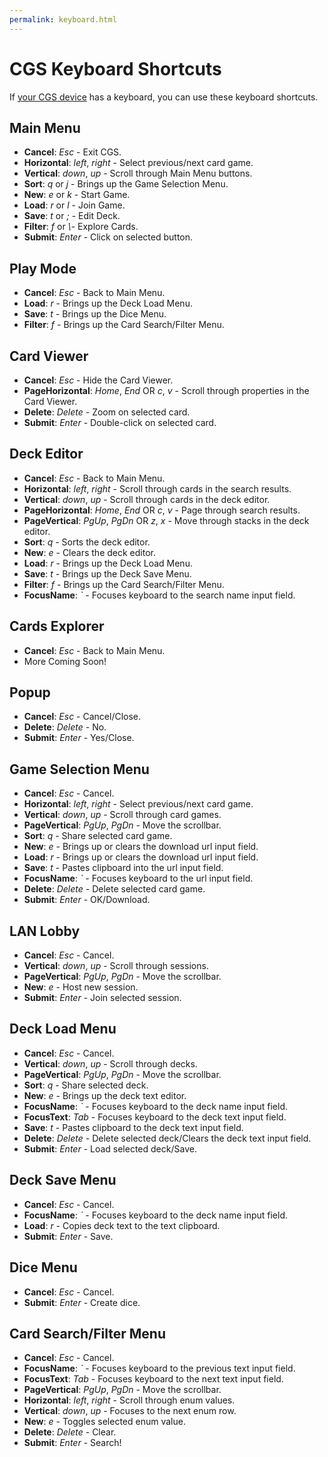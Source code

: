 ```yaml
---
permalink: keyboard.html
---
```


# CGS Keyboard Shortcuts
If [your CGS device](index.html#play-anywhere) has a keyboard, you can use these keyboard shortcuts.

## Main Menu
- **Cancel**: *Esc* - Exit CGS.
- **Horizontal**: *left*, *right* - Select previous/next card game.
- **Vertical**: *down*, *up* - Scroll through Main Menu buttons.
- **Sort**: *q* or *j* - Brings up the Game Selection Menu.
- **New**: *e* or *k* - Start Game.
- **Load**: *r* or *l* - Join Game.
- **Save**: *t* or *;* - Edit Deck.
- **Filter**: *f* or *\\*- Explore Cards.
- **Submit**: *Enter* - Click on selected button.

## Play Mode
- **Cancel**: *Esc* - Back to Main Menu.
- **Load**: *r* - Brings up the Deck Load Menu.
- **Save**: *t* - Brings up the Dice Menu.
- **Filter**: *f* - Brings up the Card Search/Filter Menu.

## Card Viewer
- **Cancel**: *Esc* - Hide the Card Viewer.
- **PageHorizontal**: *Home*, *End* OR *c*, *v* - Scroll through properties in the Card Viewer.
- **Delete**: *Delete* - Zoom on selected card.
- **Submit**: *Enter* - Double-click on selected card.

## Deck Editor
- **Cancel**: *Esc* - Back to Main Menu.
- **Horizontal**: *left*, *right* - Scroll through cards in the search results.
- **Vertical**: *down*, *up* - Scroll through cards in the deck editor.
- **PageHorizontal**: *Home*, *End* OR *c*, *v* - Page through search results.
- **PageVertical**: *PgUp*, *PgDn* OR *z*, *x* - Move through stacks in the deck editor.
- **Sort**: *q* - Sorts the deck editor.
- **New**: *e* - Clears the deck editor.
- **Load**: *r* - Brings up the Deck Load Menu.
- **Save**: *t* - Brings up the Deck Save Menu.
- **Filter**: *f* - Brings up the Card Search/Filter Menu.
- **FocusName**: *\`* - Focuses keyboard to the search name input field.

## Cards Explorer
- **Cancel**: *Esc* - Back to Main Menu.
- More Coming Soon!

## Popup
- **Cancel**: *Esc* - Cancel/Close.
- **Delete**: *Delete* - No.
- **Submit**: *Enter* - Yes/Close.

## Game Selection Menu
- **Cancel**: *Esc* - Cancel.
- **Horizontal**: *left*, *right* - Select previous/next card game.
- **Vertical**: *down*, *up* - Scroll through card games.
- **PageVertical**: *PgUp*, *PgDn* - Move the scrollbar.
- **Sort**: *q* - Share selected card game.
- **New**: *e* - Brings up or clears the download url input field.
- **Load**: *r* - Brings up or clears the download url input field.
- **Save**: *t* - Pastes clipboard into the url input field.
- **FocusName**: *\`* - Focuses keyboard to the url input field.
- **Delete**: *Delete* - Delete selected card game.
- **Submit**: *Enter* - OK/Download.

## LAN Lobby
- **Cancel**: *Esc* - Cancel.
- **Vertical**: *down*, *up* - Scroll through sessions.
- **PageVertical**: *PgUp*, *PgDn* - Move the scrollbar.
- **New**: *e* - Host new session.
- **Submit**: *Enter* - Join selected session.

## Deck Load Menu
- **Cancel**: *Esc* - Cancel.
- **Vertical**: *down*, *up* - Scroll through decks.
- **PageVertical**: *PgUp*, *PgDn* - Move the scrollbar.
- **Sort**: *q* - Share selected deck.
- **New**: *e* - Brings up the deck text editor.
- **FocusName**: *\`* - Focuses keyboard to the deck name input field.
- **FocusText**: *Tab* - Focuses keyboard to the deck text input field.
- **Save**: *t* - Pastes clipboard to the deck text input field.
- **Delete**: *Delete* - Delete selected deck/Clears the deck text input field.
- **Submit**: *Enter* - Load selected deck/Save.

## Deck Save Menu
- **Cancel**: *Esc* - Cancel.
- **FocusName**: *\`* - Focuses keyboard to the deck name input field.
- **Load**: *r* - Copies deck text to the text clipboard.
- **Submit**: *Enter* - Save.

## Dice Menu
- **Cancel**: *Esc* - Cancel.
- **Submit**: *Enter* - Create dice.

## Card Search/Filter Menu
- **Cancel**: *Esc* - Cancel.
- **FocusName**: *\`* - Focuses keyboard to the previous text input field.
- **FocusText**: *Tab* - Focuses keyboard to the next text input field.
- **PageVertical**: *PgUp*, *PgDn* - Move the scrollbar.
- **Horizontal**: *left*, *right* - Scroll through enum values.
- **Vertical**: *down*, *up* - Focuses to the next enum row.
- **New**: *e* - Toggles selected enum value.
- **Delete**: *Delete* - Clear.
- **Submit**: *Enter* - Search!
